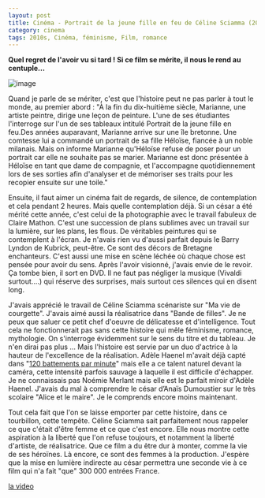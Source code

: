 ```yaml
---
layout: post
title: Cinéma - Portrait de la jeune fille en feu de Céline Sciamma (2019)
category: cinema
tags: 2010s, Cinéma, féminisme, Film, romance
---
```

**Quel regret de l'avoir vu si tard ! Si ce film se mérite, il nous le rend au centuple...**

![image](https://cheziceman.files.wordpress.com/2020/03/portrait-de-la-jeune-fille-en-feu.jpg)

Quand je parle de se mériter, c'est que l'histoire peut ne pas parler à tout le monde, au premier abord : "À la fin du dix-huitième siècle, Marianne, une artiste peintre, dirige une leçon de peinture. L'une de ses étudiantes l'interroge sur l'un de ses tableaux intitulé Portrait de la jeune fille en feu.Des années auparavant, Marianne arrive sur une île bretonne. Une comtesse lui a commandé un portrait de sa fille Héloïse, fiancée à un noble milanais. Mais on informe Marianne qu'Héloïse refuse de poser pour un portrait car elle ne souhaite pas se marier. Marianne est donc présentée à Héloïse en tant que dame de compagnie, et l'accompagne quotidiennement lors de ses sorties afin d'analyser et de mémoriser ses traits pour les recopier ensuite sur une toile."

Ensuite, il faut aimer un cinéma fait de regards, de silence, de contemplation et cela pendant 2 heures. Mais quelle contemplation déjà. Si un césar a été mérité cette année, c'est celui de la photographie avec le travail fabuleux de Claire Mathon. C'est une succession de plans sublimes avec un travail sur la lumière, sur les plans, les flous. De véritables peintures qui se contemplent à l'écran. Je n'avais rien vu d'aussi parfait depuis le Barry Lyndon de Kubrick, peut-être. Ce sont des décors de Bretagne enchanteurs. C'est aussi une mise en scène léchée où chaque chose est pensée pour avoir du sens. Après l'avoir visionné, j'avais envie de le revoir. Ça tombe bien, il sort en DVD. Il ne faut pas négliger la musique (Vivaldi surtout....) qui réserve des surprises, mais surtout ces silences qui en disent long.

J'avais apprécié le travail de Céline Sciamma scénariste sur "Ma vie de courgette". J'avais aimé aussi la réalisatrice dans "Bande de filles". Je ne peux que saluer ce petit chef d'oeuvre de délicatesse et d'intelligence. Tout cela ne fonctionnerait pas sans cette histoire qui mêle féminisme, romance, mythologie. On s'interroge évidemment sur le sens du titre et du tableau. Je n'en dirai pas plus ... Mais l'histoire est servie par un duo d'actrice à la hauteur de l'excellence de la réalisation. Adèle Haenel m'avait déjà capté dans "<a href="https://cheziceman.wordpress.com/2018/02/16/cinema-120-battements-par-minute-de-robin-campillo-2017/">120 battements par minute</a>" mais elle a ce talent naturel devant la caméra, cette intensité parfois sauvage à laquelle il est difficile d'échapper. Je ne connaissais pas Noémie Merlant mais elle est le parfait miroir d'Adèle Haenel. J'avais du mal à comprendre le césar d’Anaïs Dumoustier sur le très scolaire "Alice et le maire". Je le comprends encore moins maintenant. 

Tout cela fait que l'on se laisse emporter par cette histoire, dans ce tourbillon, cette tempête. Céline Sciamma sait parfaitement nous rappeler ce que c'était d'être femme et ce que c'est encore. Elle nous montre cette aspiration à la liberté que l'on refuse toujours, et notamment la liberté d'artiste, de réalisatrice. Que ce film a du être dur à monter, comme la vie de ses héroïnes. Là encore, ce sont des femmes à la production. J'espère que la mise en lumière indirecte au césar permettra une seconde vie à ce film qui n'a fait "que" 300 000 entrées France.

[la video](https://www.youtube.com/watch?v=LBDSrUFfGHI)



